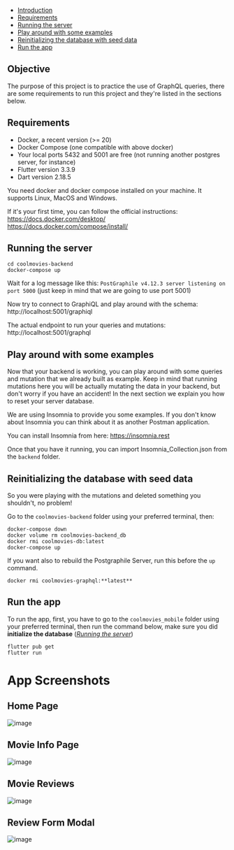 


- [Introduction](#introduction)
- [Requirements](#requirements)
- [Running the server](#running-the-server)
- [Play around with some examples](#play-around-with-some-examples)
- [Reinitializing the database with seed data](#reinitializing-the-database-with-seed-data)
- [Run the app](#run-the-app)

## Objective

The purpose of this project is to practice the use of GraphQL queries, there are some requirements to run this project and they're listed in the sections below.


## Requirements

- Docker, a recent version (>= 20)
- Docker Compose (one compatible with above docker)
- Your local ports 5432 and 5001 are free (not running another postgres server, for instance)
- Flutter version 3.3.9
- Dart version 2.18.5

You need docker and docker compose installed on your machine. It supports Linux, MacOS and Windows.

If it's your first time, you can follow the official instructions:
https://docs.docker.com/desktop/
https://docs.docker.com/compose/install/

## Running the server

    cd coolmovies-backend
    docker-compose up

Wait for a log message like this: `PostGraphile v4.12.3 server listening on port 5000` (just keep in mind that we are going to use port 5001)

Now try to connect to GraphiQL and play around with the schema: http://localhost:5001/graphiql

The actual endpoint to run your queries and mutations: http://localhost:5001/graphql

## Play around with some examples

Now that your backend is working, you can play around with some queries and mutation that we already built as example. Keep in mind that running mutations here you will be actually mutating the data in your backend, but don't worry if you have an accident! In the next section we explain you how to reset your server database.

We are using Insomnia to provide you some examples. If you don't know about Insomnia you can think about it as another Postman application.

You can install Insomnia from here: https://insomnia.rest

Once that you have it running, you can import Insomnia_Collection.json from the `backend` folder.

## Reinitializing the database with seed data

So you were playing with the mutations and deleted something you shouldn't, no problem!

Go to the `coolmovies-backend` folder using your preferred terminal, then:

    docker-compose down
    docker volume rm coolmovies-backend_db
    docker rmi coolmovies-db:latest
    docker-compose up

If you want also to rebuild the Postgraphile Server, run this before the `up` command.

    docker rmi coolmovies-graphql:**latest**

## Run the app
To run the app, first, you have to go to the `coolmovies_mobile` folder using your preferred terminal, then run the command below, make sure you did <b>initialize the database</b> (<i>[Running the server](#running-the-server)</i>)
```
flutter pub get
flutter run
```


# App Screenshots

## Home Page
![image](https://user-images.githubusercontent.com/38454613/206932766-c0a77ef4-8212-434a-97ed-78b15de58636.png)

## Movie Info Page
![image](https://user-images.githubusercontent.com/38454613/206932804-a8142cea-f4d9-4ac5-8270-293309c0e659.png)


## Movie Reviews
![image](https://user-images.githubusercontent.com/38454613/206932832-c117a920-31a3-4c4d-8b6b-af61a36e584f.png)


## Review Form Modal
![image](https://user-images.githubusercontent.com/38454613/206932892-751e8fb1-2f6a-45ba-9ba1-da58494699fc.png)

